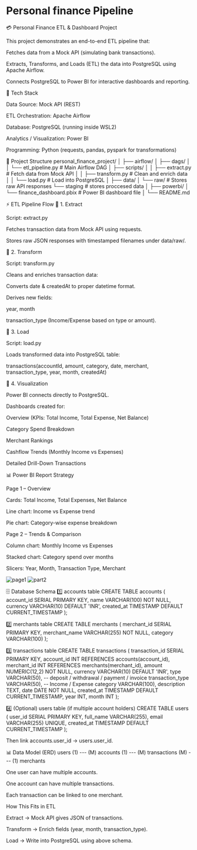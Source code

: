 # Personal finance Pipeline
💳 Personal Finance ETL & Dashboard Project

This project demonstrates an end-to-end ETL pipeline that:

Fetches data from a Mock API (simulating bank transactions).

Extracts, Transforms, and Loads (ETL) the data into PostgreSQL using Apache Airflow.

Connects PostgreSQL to Power BI for interactive dashboards and reporting.

🚀 Tech Stack

Data Source: Mock API (REST)

ETL Orchestration: Apache Airflow

Database: PostgreSQL (running inside WSL2)

Analytics / Visualization: Power BI

Programming: Python (requests, pandas, pyspark for transformations)

📂 Project Structure
personal_finance_project/
│
├── airflow/
│   ├── dags/
│   │   └── etl_pipeline.py      # Main Airflow DAG
│   ├── scripts/
│   │   ├── extract.py           # Fetch data from Mock API
│   │   ├── transform.py         # Clean and enrich data
│   │   └── load.py              # Load into PostgreSQL
│
├── data/
│   └── raw/                     # Stores raw API responses
     └── staging                 # stores proccesed data 
│
├── powerbi/
│   └── finance_dashboard.pbix   # Power BI dashboard file
│
└── README.md

⚡ ETL Pipeline Flow
🔹 1. Extract  

Script: extract.py

Fetches transaction data from Mock API using requests.

Stores raw JSON responses with timestamped filenames under data/raw/.

🔹 2. Transform

Script: transform.py

Cleans and enriches transaction data:

Converts date & createdAt to proper datetime format.

Derives new fields:

year, month

transaction_type (Income/Expense based on type or amount).

🔹 3. Load

Script: load.py

Loads transformed data into PostgreSQL table:

transactions(accountId, amount, category, date, merchant, transaction_type, year, month, createdAt)

🔹 4. Visualization

Power BI connects directly to PostgreSQL.

Dashboards created for:

Overview (KPIs: Total Income, Total Expense, Net Balance)

Category Spend Breakdown

Merchant Rankings

Cashflow Trends (Monthly Income vs Expenses)

Detailed Drill-Down Transactions

📊 Power BI Report Strategy

Page 1 – Overview

Cards: Total Income, Total Expenses, Net Balance

Line chart: Income vs Expense trend

Pie chart: Category-wise expense breakdown

Page 2 – Trends & Comparison

Column chart: Monthly Income vs Expenses

Stacked chart: Category spend over months

Slicers: Year, Month, Transaction Type, Merchant

![page1](https://github.com/user-attachments/assets/afe28dc0-3c56-4512-ba70-139965a8da87)
![part2](https://github.com/user-attachments/assets/f9fbd105-9701-459f-b38b-97811f7edad5)


🗄️ Database Schema
1️⃣ accounts table
CREATE TABLE accounts (
    account_id SERIAL PRIMARY KEY,
    name VARCHAR(100) NOT NULL,
    currency VARCHAR(10) DEFAULT 'INR',
    created_at TIMESTAMP DEFAULT CURRENT_TIMESTAMP
);

2️⃣ merchants table
CREATE TABLE merchants (
    merchant_id SERIAL PRIMARY KEY,
    merchant_name VARCHAR(255) NOT NULL,
    category VARCHAR(100)
);

3️⃣ transactions table
CREATE TABLE transactions (
    transaction_id SERIAL PRIMARY KEY,
    account_id INT REFERENCES accounts(account_id),
    merchant_id INT REFERENCES merchants(merchant_id),
    amount NUMERIC(12,2) NOT NULL,
    currency VARCHAR(10) DEFAULT 'INR',
    type VARCHAR(50),  -- deposit / withdrawal / payment / invoice
    transaction_type VARCHAR(50),  -- Income / Expense
    category VARCHAR(100),
    description TEXT,
    date DATE NOT NULL,
    created_at TIMESTAMP DEFAULT CURRENT_TIMESTAMP,
    year INT,
    month INT
);

4️⃣ (Optional) users table (if multiple account holders)
CREATE TABLE users (
    user_id SERIAL PRIMARY KEY,
    full_name VARCHAR(255),
    email VARCHAR(255) UNIQUE,
    created_at TIMESTAMP DEFAULT CURRENT_TIMESTAMP
);


Then link accounts.user_id → users.user_id.

📊 Data Model (ERD)
users (1) --- (M) accounts (1) --- (M) transactions (M) --- (1) merchants


One user can have multiple accounts.

One account can have multiple transactions.

Each transaction can be linked to one merchant.

How This Fits in ETL

Extract → Mock API gives JSON of transactions.

Transform → Enrich fields (year, month, transaction_type).

Load → Write into PostgreSQL using above schema.
